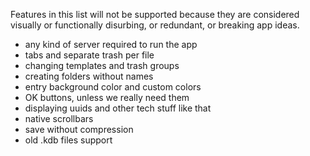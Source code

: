 Features in this list will not be supported because they are considered visually or functionally disurbing, or redundant, or breaking app ideas.

- any kind of server required to run the app
- tabs and separate trash per file
- changing templates and trash groups
- creating folders without names
- entry background color and custom colors
- OK buttons, unless we really need them
- displaying uuids and other tech stuff like that
- native scrollbars
- save without compression
- old .kdb files support